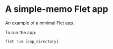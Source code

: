 # A simple-memo Flet app

An example of a minimal Flet app.

To run the app:

```
flet run [app_directory]
```